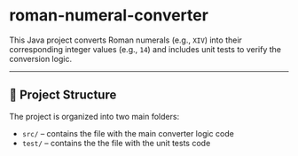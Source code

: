 # roman-numeral-converter

This Java project converts Roman numerals (e.g., `XIV`) into their corresponding integer values (e.g., `14`) and includes unit tests to verify the conversion logic.

---

## 📂 Project Structure

The project is organized into two main folders:

- `src/` – contains the file with the main converter logic code
- `test/` – contains the the file with the unit tests code

